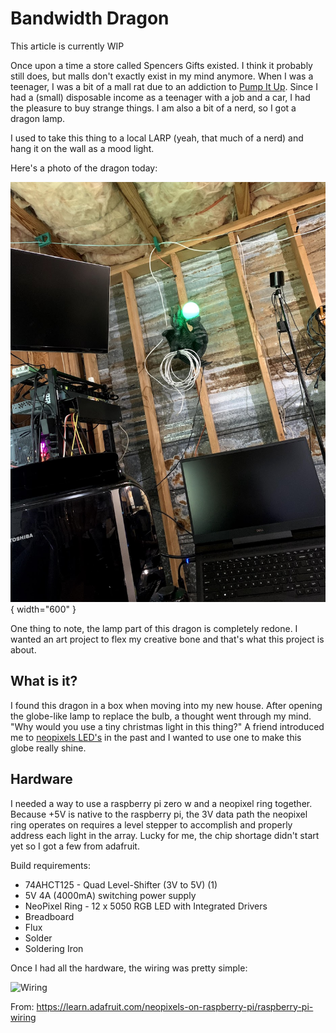 # Bandwidth Dragon

This article is currently WIP

Once upon a time a store called Spencers Gifts existed. I think it probably still does, but malls don't exactly exist in my mind anymore. When I was a teenager, I was a bit of a mall rat due to an addiction to [Pump It Up](https://en.wikipedia.org/wiki/Pump_It_Up_(video_game_series)). Since I had a (small) disposable income as a teenager with a job and a car, I had the pleasure to buy strange things. I am also a bit of a nerd, so I got a dragon lamp.

I used to take this thing to a local LARP (yeah, that much of a nerd) and hang it on the wall as a mood light.

Here's a photo of the dragon today:

![Dragon](img/dragon.jpg){ width="600" }

One thing to note, the lamp part of this dragon is completely redone. I wanted an art project to flex my creative bone and that's what this project is about.

## What is it?

I found this dragon in a box when moving into my new house. After opening the globe-like lamp to replace the bulb, a thought went through my mind. "Why would you use a tiny christmas light in this thing?" A friend introduced me to [neopixels LED's](https://www.adafruit.com/product/1138?length=2) in the past and I wanted to use one to make this globe really shine.

## Hardware

I needed a way to use a raspberry pi zero w and a neopixel ring together. Because +5V is native to the raspberry pi, the 3V data path the neopixel ring operates on requires a level stepper to accomplish and properly address each light in the array. Lucky for me, the chip shortage didn't start yet so I got a few from adafruit.

Build requirements:

 - 74AHCT125 - Quad Level-Shifter (3V to 5V) (1)
 - 5V 4A (4000mA) switching power supply
 - NeoPixel Ring - 12 x 5050 RGB LED with Integrated Drivers
 - Breadboard
 - Flux
 - Solder
 - Soldering Iron

Once I had all the hardware, the wiring was pretty simple:

![Wiring](https://cdn-learn.adafruit.com/assets/assets/000/064/121/original/led_strips_raspi_NeoPixel_Level_Shifted_bb.jpg?1540314807)

From: <https://learn.adafruit.com/neopixels-on-raspberry-pi/raspberry-pi-wiring>

